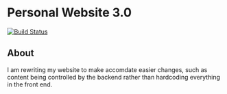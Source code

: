# Personal Website 3.0
[![Build Status](https://travis-ci.org/ashwinath/personal-website-3.0.svg?branch=master)](https://travis-ci.org/ashwinath/personal-website-3.0)

## About

I am rewriting my website to make accomdate easier changes, such as content being controlled by the backend rather than hardcoding everything in the front end.

